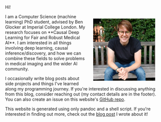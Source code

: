 Hi!

<img align="right" width="40%" style="padding: 15px;" src="src/assets/CJ-photo.jpg">
I am a Computer Science (machine learning) PhD student, advised by Ben Glocker at Imperial College London. My research focuses on **Causal Deep Learning for Fair and Robust Medical AI**. I am interested in all things involving deep learning, causal inference/discovery, and how we can combine these fields to solve problems in medical imaging and the wider AI community.

I occasionally write blog posts about side projects and things I've learned along my programming journey. If you're interested in discussing anything from this blog, consider reaching out (my contact details are in the footer). You can also create an issue on this website's [GitHub repo](https://github.com/Charl-AI/Charl-AI.github.io).

This website is generated using only pandoc and a shell script. If you're interested in finding out more, check out the [blog post](/blog/pandoc) I wrote about it!
